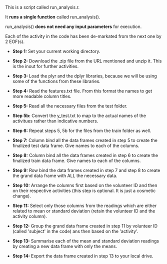 This is a script called run_analysis.r.

It **runs a single function** called run_analysis().

run_analysis() **does not need any input parameters** for execution.

Each of the activity in the code has been de-markated from the next one by 2 EOF(s).

- **Step 1:** Set your current working directory.
- **Step 2:** Download the .zip file from the URL mentioned and unzip it. This is the inout for further activities. 


- **Step 3:** Load the plyr and the dplyr libraries, because we will be using some of the functions from these libraries.


- **Step 4:** Read the features.txt file. From this format the names to get more readable column titles. 


- **Step 5:** Read all the necessary files from the test folder. 
- **Step 5b:** Convert the y_test.txt to map to the actual names of the activitues rather than indicative numbers.


- **Step 6:** Repeat steps 5, 5b for the files from the train folder as well. 


- **Step 7:** Column bind all the data frames created in step 5 to create the finalized test data frame. Give names to each of the columns. 


- **Step 8:** Column bind all the data frames created in step 6 to create the finalized train data frame. Give names to each of the columns. 


- **Step 9:** Row bind the data frames created in step 7 and step 8 to create the grand data frame with ALL the necessary data.


- **Step 10:** Arrange the columns first based on the volunteer ID and then on their respective activities (this step is optional. It is just a cosmetic change).
- **Step 11:** Select only those columns from the readings which are either related to mean or standard deviation (retain the volunteer ID and the activity column).
- **Step 12:** Group the grand data frame created in step 11 by volunteer ID (called 'subject' in the code) ans then based on the 'activity'.
- **Step 13:** Summarise each of the mean and standard deviation readings by creating a new data frame with only the means.


- **Step 14:** Export the data frame created in step 13 to your local drive.

